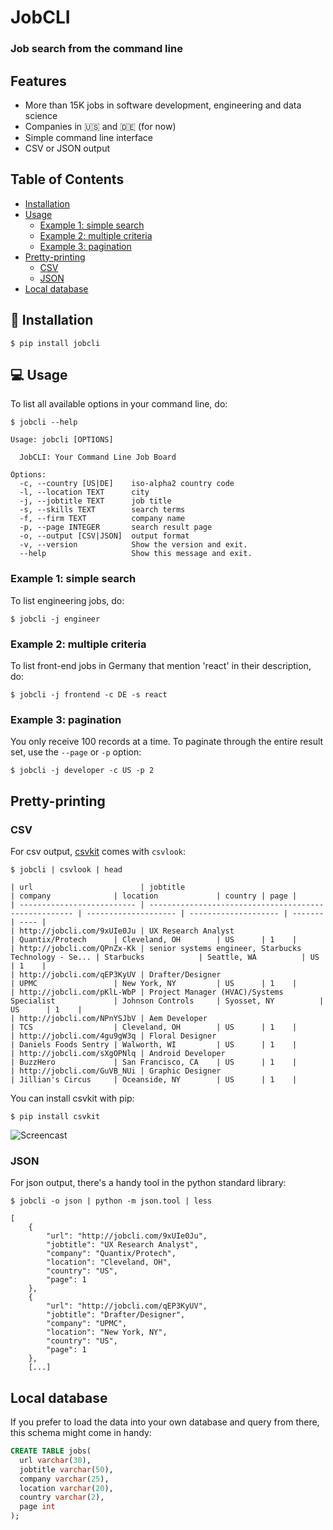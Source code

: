 # JobCLI
### Job search from the command line

## Features
- More than 15K jobs in software development, engineering and data science 
- Companies in :us: and :de: (for now)
- Simple command line interface
- CSV or JSON output


## Table of Contents
  * [Installation](#electric_plug-installation)
  * [Usage](#computer-usage)
    + [Example 1: simple search](#example-1-simple-search)
    + [Example 2: multiple criteria](#example-2-multiple-criteria)
    + [Example 3: pagination](#example-3-pagination)
  * [Pretty-printing](#pretty-printing)
    + [CSV](#csv)
    + [JSON](#json)
  * [Local database](#local-database)


## :electric_plug: Installation
```
$ pip install jobcli
```

## :computer: Usage

To list all available options in your command line, do:
```
$ jobcli --help

Usage: jobcli [OPTIONS]

  JobCLI: Your Command Line Job Board

Options:
  -c, --country [US|DE]    iso-alpha2 country code
  -l, --location TEXT      city
  -j, --jobtitle TEXT      job title
  -s, --skills TEXT        search terms
  -f, --firm TEXT          company name
  -p, --page INTEGER       search result page
  -o, --output [CSV|JSON]  output format
  -v, --version            Show the version and exit.
  --help                   Show this message and exit.
```

### Example 1: simple search
To list engineering jobs, do:
```
$ jobcli -j engineer
```

### Example 2: multiple criteria 
To list front-end jobs in Germany that mention 'react' in their description, do:
```
$ jobcli -j frontend -c DE -s react
```

### Example 3: pagination
You only receive 100 records at a time. To paginate through the entire result set, use the `--page` or `-p` option:
```
$ jobcli -j developer -c US -p 2
```


## Pretty-printing
### CSV
For csv output, [csvkit](https://csvkit.readthedocs.io/en/1.0.2/) comes with `csvlook`:
```
$ jobcli | csvlook | head

| url                        | jobtitle                                              | company              | location             | country | page |
| -------------------------- | ----------------------------------------------------- | -------------------- | -------------------- | ------- | ---- |
| http://jobcli.com/9xUIe0Ju | UX Research Analyst                                   | Quantix/Protech      | Cleveland, OH        | US      | 1    |
| http://jobcli.com/QPnZx-Kk | senior systems engineer, Starbucks Technology - Se... | Starbucks            | Seattle, WA          | US      | 1    |
| http://jobcli.com/qEP3KyUV | Drafter/Designer                                      | UPMC                 | New York, NY         | US      | 1    |
| http://jobcli.com/pKlL-WbP | Project Manager (HVAC)/Systems Specialist             | Johnson Controls     | Syosset, NY          | US      | 1    |
| http://jobcli.com/NPnYSJbV | Aem Developer                                         | TCS                  | Cleveland, OH        | US      | 1    |
| http://jobcli.com/4gu9gW3q | Floral Designer                                       | Daniels Foods Sentry | Walworth, WI         | US      | 1    |
| http://jobcli.com/sXgOPNlq | Android Developer                                     | BuzzHero             | San Francisco, CA    | US      | 1    |
| http://jobcli.com/GuVB_NUi | Graphic Designer                                      | Jillian's Circus     | Oceanside, NY        | US      | 1    |
```
You can install csvkit with pip:
```
$ pip install csvkit
```

![Screencast](https://s3.amazonaws.com/aws-website-jobclicom-iq2rf/assets/img/screencast.gif)


### JSON
For json output, there's a handy tool in the python standard library:
```
$ jobcli -o json | python -m json.tool | less

[
    {
        "url": "http://jobcli.com/9xUIe0Ju",
        "jobtitle": "UX Research Analyst",
        "company": "Quantix/Protech",
        "location": "Cleveland, OH",
        "country": "US",
        "page": 1
    },
    {
        "url": "http://jobcli.com/qEP3KyUV",
        "jobtitle": "Drafter/Designer",
        "company": "UPMC",
        "location": "New York, NY",
        "country": "US",
        "page": 1
    },
    [...]
```

## Local database
If you prefer to load the data into your own database and query from there, this schema might come in handy:
```sql
CREATE TABLE jobs(
  url varchar(30),
  jobtitle varchar(50),
  company varchar(25),
  location varchar(20),
  country varchar(2),
  page int
);
```

